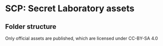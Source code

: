 # SCP: Secret Laboratory assets
## Folder structure
Only official assets are published, which are licensed under CC-BY-SA 4.0